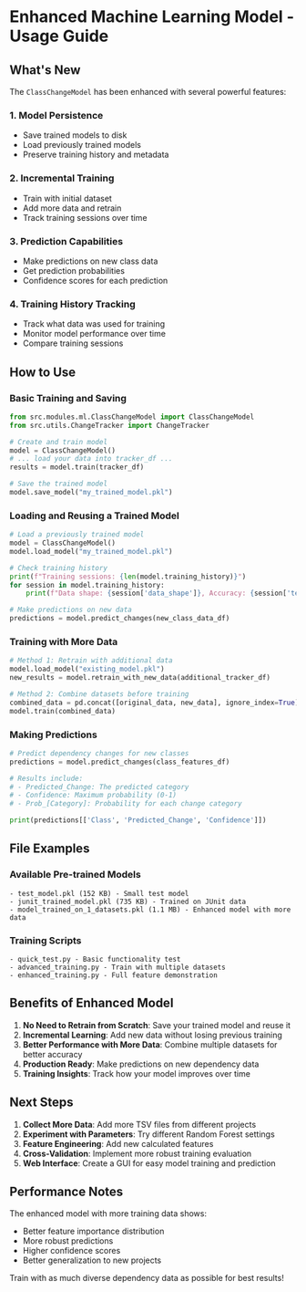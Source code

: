 # Enhanced Machine Learning Model - Usage Guide

## What's New

The `ClassChangeModel` has been enhanced with several powerful features:

### 1. **Model Persistence**
- Save trained models to disk
- Load previously trained models
- Preserve training history and metadata

### 2. **Incremental Training**
- Train with initial dataset
- Add more data and retrain
- Track training sessions over time

### 3. **Prediction Capabilities**
- Make predictions on new class data
- Get prediction probabilities
- Confidence scores for each prediction

### 4. **Training History Tracking**
- Track what data was used for training
- Monitor model performance over time
- Compare training sessions

## How to Use

### Basic Training and Saving
```python
from src.modules.ml.ClassChangeModel import ClassChangeModel
from src.utils.ChangeTracker import ChangeTracker

# Create and train model
model = ClassChangeModel()
# ... load your data into tracker_df ...
results = model.train(tracker_df)

# Save the trained model
model.save_model("my_trained_model.pkl")
```

### Loading and Reusing a Trained Model
```python
# Load a previously trained model
model = ClassChangeModel()
model.load_model("my_trained_model.pkl")

# Check training history
print(f"Training sessions: {len(model.training_history)}")
for session in model.training_history:
    print(f"Data shape: {session['data_shape']}, Accuracy: {session['test_accuracy']}")

# Make predictions on new data
predictions = model.predict_changes(new_class_data_df)
```

### Training with More Data
```python
# Method 1: Retrain with additional data
model.load_model("existing_model.pkl")
new_results = model.retrain_with_new_data(additional_tracker_df)

# Method 2: Combine datasets before training
combined_data = pd.concat([original_data, new_data], ignore_index=True)
model.train(combined_data)
```

### Making Predictions
```python
# Predict dependency changes for new classes
predictions = model.predict_changes(class_features_df)

# Results include:
# - Predicted_Change: The predicted category
# - Confidence: Maximum probability (0-1)
# - Prob_[Category]: Probability for each change category

print(predictions[['Class', 'Predicted_Change', 'Confidence']])
```

## File Examples

### Available Pre-trained Models
```
- test_model.pkl (152 KB) - Small test model
- junit_trained_model.pkl (735 KB) - Trained on JUnit data
- model_trained_on_1_datasets.pkl (1.1 MB) - Enhanced model with more data
```

### Training Scripts
```
- quick_test.py - Basic functionality test
- advanced_training.py - Train with multiple datasets
- enhanced_training.py - Full feature demonstration
```

## Benefits of Enhanced Model

1. **No Need to Retrain from Scratch**: Save your trained model and reuse it
2. **Incremental Learning**: Add new data without losing previous training
3. **Better Performance with More Data**: Combine multiple datasets for better accuracy
4. **Production Ready**: Make predictions on new dependency data
5. **Training Insights**: Track how your model improves over time

## Next Steps

1. **Collect More Data**: Add more TSV files from different projects
2. **Experiment with Parameters**: Try different Random Forest settings
3. **Feature Engineering**: Add new calculated features
4. **Cross-Validation**: Implement more robust training evaluation
5. **Web Interface**: Create a GUI for easy model training and prediction

## Performance Notes

The enhanced model with more training data shows:
- Better feature importance distribution
- More robust predictions
- Higher confidence scores
- Better generalization to new projects

Train with as much diverse dependency data as possible for best results!
